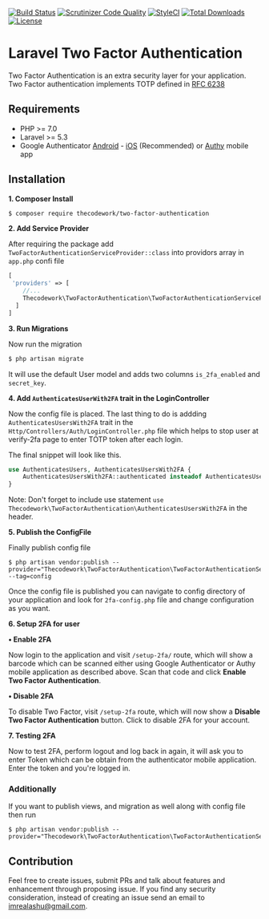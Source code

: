 [![Build Status](https://travis-ci.org/thecodework/two-factor-authentication.svg?branch=master)](https://travis-ci.org/thecodework/two-factor-authentication)
[![Scrutinizer Code Quality](https://scrutinizer-ci.com/g/thecodework/two-factor-authentication/badges/quality-score.png?b=master)](https://scrutinizer-ci.com/g/thecodework/two-factor-authentication/?branch=master)
[![StyleCI](https://styleci.io/repos/85341644/shield?branch=master)](https://styleci.io/repos/85341644)
[![Total Downloads](https://poser.pugx.org/thecodework/two-factor-authentication/downloads)](https://packagist.org/packages/thecodework/two-factor-authentication)
[![License](https://poser.pugx.org/thecodework/two-factor-authentication/license)](https://packagist.org/packages/thecodework/two-factor-authentication)

# Laravel Two Factor Authentication

Two Factor Authentication is an extra security layer for your application. Two Factor authentication implements TOTP defined in [RFC 6238](https://tools.ietf.org/html/rfc6238)

## Requirements
  - PHP >= 7.0
  - Laravel >= 5.3
  - Google Authenticator [Android](https://play.google.com/store/apps/details?id=com.google.android.apps.authenticator2&hl=en) - [iOS](https://itunes.apple.com/in/app/google-authenticator/id388497605?mt=8) (Recommended) or [Authy](https://www.authy.com/) mobile app

## Installation
**1. Composer Install**

```bash
$ composer require thecodework/two-factor-authentication
```

**2. Add Service Provider**

After requiring the package add `TwoFactorAuthenticationServiceProvider::class` into providors array in `app.php` confi file

```php
[
 'providers' => [
    //...
    Thecodework\TwoFactorAuthentication\TwoFactorAuthenticationServiceProvider::class
  ]
]
```

**3. Run Migrations**

Now run the migration
```bash
$ php artisan migrate
```
It will use the default User model and adds two columns `is_2fa_enabled` and `secret_key`.

**4. Add `AuthenticatesUserWith2FA` trait in the LoginController**

Now the config file is placed. The last thing to do is addding `AuthenticatesUsersWith2FA` trait in the  `Http/Controllers/Auth/LoginController.php` file which helps to stop user at verify-2fa page to enter TOTP token after each login.

The final snippet will look like this.
```php
use AuthenticatesUsers, AuthenticatesUsersWith2FA {
    AuthenticatesUsersWith2FA::authenticated insteadof AuthenticatesUsers;
}
```
Note: Don't forget to include use statement `use Thecodework\TwoFactorAuthentication\AuthenticatesUsersWith2FA` in the header.

**5. Publish the ConfigFile**

Finally publish config file
```
$ php artisan vendor:publish --provider="Thecodework\TwoFactorAuthentication\TwoFactorAuthenticationServiceProvider" --tag=config
```
Once the config file is published you can navigate to config directory of your application and look for `2fa-config.php` file and change configuration as you want.

**6. Setup 2FA for user**

  **• Enable 2FA**

Now login to the application and visit `/setup-2fa/` route, which will show a barcode which can be scanned either using Google Authenticator or Authy mobile application as described above.
Scan that code and click **Enable Two Factor Authentication**.

  **• Disable 2FA**

To disable Two Factor, visit `/setup-2fa` route, which will now show a **Disable Two Factor Authentication** button. Click to disable 2FA for your account.

**7. Testing 2FA**

Now to test 2FA, perform logout and log back in again, it will ask you to enter Token which can be obtain from the authenticator mobile application. Enter the token and you're logged in.

### Additionally
If you want to publish views, and migration as well along with config file then run
```
$ php artisan vendor:publish --provider="Thecodework\TwoFactorAuthentication\TwoFactorAuthenticationServiceProvider"
```

## Contribution
Feel free to create issues, submit PRs and talk about features and enhancement through proposing issue. If you find any security consideration, instead of creating an issue send an email to [imrealashu@gmail.com](mailto:imrealashu@gmail.com).
